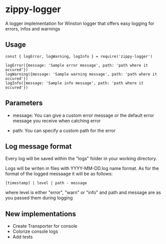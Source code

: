 # zippy-logger

A logger implementation for Winston logger that offers easy logging for errors, infos and warnings

## Usage

    const { logError, logWarning, logInfo } = require('zippy-logger')

    logError({message: 'Sample error message', path: 'path where it occured'})
    logWarning({message: 'Sample warning message', path: 'path where it occured'})
    logInfo({message: 'Sample info message', path: 'path where it occured'})

  

## Parameters

- message: You can give a custom error message or the default error message you receive when catching error

- path: You can specify a custom path for the error

  

## Log message format

  

Every log will be saved within the "logs" folder in your working directory.

Logs will be writen in files with YYYY-MM-DD.log name format. As for the format of the logged messaage it will be as follows:

    [timestamp] | level | path - message

where level is either "error", "warn" or "info" and path and message are as you passed them during logging

  
  

## New implementations

  

- Create Transporter for console
- Colorize console logs
- Add tests